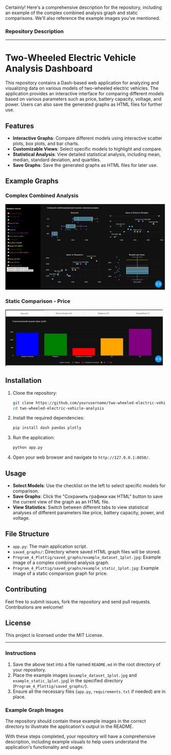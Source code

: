 Certainly! Here's a comprehensive description for the repository, including an example of the complex combined analysis graph and static comparisons. We'll also reference the example images you've mentioned.

### Repository Description

---

# Two-Wheeled Electric Vehicle Analysis Dashboard

This repository contains a Dash-based web application for analyzing and visualizing data on various models of two-wheeled electric vehicles. The application provides an interactive interface for comparing different models based on various parameters such as price, battery capacity, voltage, and power. Users can also save the generated graphs as HTML files for further use.

## Features

- **Interactive Graphs**: Compare different models using interactive scatter plots, box plots, and bar charts.
- **Customizable Views**: Select specific models to highlight and compare.
- **Statistical Analysis**: View detailed statistical analysis, including mean, median, standard deviation, and quartiles.
- **Save Graphs**: Save the generated graphs as HTML files for later use.

## Example Graphs

### Complex Combined Analysis

![Complex Combined Analysis](https://github.com/YZenia/Pandas-Data-Analysis/blob/main/Program_4_Plottig/saved_graphs/example_dataset_1plot.jpg?raw=true)

### Static Comparison - Price

![Static Comparison - Price](Program_4_Plottig/saved_graphs/example_static_1plot.jpg)

## Installation

1. Clone the repository:
    ```sh
    git clone https://github.com/yourusername/two-wheeled-electric-vehicle-analysis.git
    cd two-wheeled-electric-vehicle-analysis
    ```

2. Install the required dependencies:
    ```sh
    pip install dash pandas plotly
    ```

3. Run the application:
    ```sh
    python app.py
    ```

4. Open your web browser and navigate to `http://127.0.0.1:8050/`.

## Usage

- **Select Models**: Use the checklist on the left to select specific models for comparison.
- **Save Graphs**: Click the "Сохранить графики как HTML" button to save the current view of the graph as an HTML file.
- **View Statistics**: Switch between different tabs to view statistical analyses of different parameters like price, battery capacity, power, and voltage.

## File Structure

- `app.py`: The main application script.
- `saved_graphs/`: Directory where saved HTML graph files will be stored.
- `Program_4_Plottig/saved_graphs/example_dataset_1plot.jpg`: Example image of a complex combined analysis graph.
- `Program_4_Plottig/saved_graphs/example_static_1plot.jpg`: Example image of a static comparison graph for price.

## Contributing

Feel free to submit issues, fork the repository and send pull requests. Contributions are welcome!

## License

This project is licensed under the MIT License.

---

### Instructions

1. Save the above text into a file named `README.md` in the root directory of your repository.
2. Place the example images (`example_dataset_1plot.jpg` and `example_static_1plot.jpg`) in the specified directory (`Program_4_Plottig/saved_graphs/`).
3. Ensure all the necessary files (`app.py`, `requirements.txt` if needed) are in place.

### Example Graph Images

The repository should contain these example images in the correct directory to illustrate the application's output in the README.

With these steps completed, your repository will have a comprehensive description, including example visuals to help users understand the application's functionality and usage.
